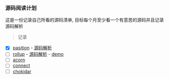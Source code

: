 ### 源码阅读计划

这是一份记录自己所看的源码清单, 目标每个月至少看一个有意思的源码并且记录源码解析

> 记录
 
- [x] [pasition](https://github.com/fgoll/pasition) - [源码解析](https://github.com/fgoll/source-code-plan/issues/1)
- [ ] [rollup](https://github.com/rollup/rollup/tree/v0.3.1/src) - [源码解析](https://github.com/fgoll/source-code-plan/issues/2) - [demo](https://github.com/fgoll/source-code-plan/tree/main/rollup/src)
- [ ] [acorn](https://github.com/acornjs/acorn)
- [ ] [connect](https://github.com/senchalabs/connect)
- [ ] [chokidar](https://github.com/paulmillr/chokidar)
